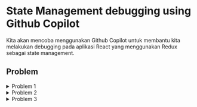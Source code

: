 # State Management debugging using Github Copilot

Kita akan mencoba menggunakan Github Copilot untuk membantu kita melakukan debugging pada aplikasi React yang menggunakan Redux sebagai state management.

## Problem

<details>
  <summary>Problem 1</summary>
  <b>Redux store tidak dipasang melalui Provider</b><br/>
  Pastikan aplikasi dibungkus dengan <code>Provider</code> dan <code>store</code> diteruskan dengan benar untuk menghindari error <em>store is not defined</em>.

  Contoh:
  ```javascript
    // Kurang tepat
    createRoot(document.getElementById('root')).render(
      <StrictMode>
        <App />
      </StrictMode>,
    )


    // Tepat
    createRoot(document.getElementById('root')).render(
      <StrictMode>
        <Provider store={store}>
          <App />
        </Provider>
      </StrictMode>,
    )
  ```
</details>

<details>
  <summary>Problem 2</summary>
  Problem: Pemanggilan action yang kurang tepat

  Solution: Pastikan action dipanggil dengan benar. Action harus dipanggil menggunakan `dispatch` dan juga action harus dipanggil dengan `()`. Jika action tidak dipanggil dengan `()`, maka action tidak akan dieksekusi.

  Contoh:

  ```javascript
  // Kurang tepat
  increment(); // Memanggil fungsi increment tanpa dispatch
  dispatch(increment); // Memanggil fungsi increment tanpa tanda kurung

  // Tepat
  dispatch(increment()); // Memanggil fungsi increment dengan dispatch dan tanda kurung
  ```
</details>


<details>
  <summary>Problem 3</summary>
  Problem: Penggunaan `useSelector` yang kurang tepat

  Solution: Pastikan `useSelector` dipanggil dengan benar. `useSelector` harus dipanggil dengan fungsi yang mengembalikan nilai state yang diinginkan.

  Contoh:

  ```javascript
  // Kurang tepat
  const count = useSelector(state => {
    state.count
  }); // Mengambil state.count dengan fungsi yang tidak mengembalikan nilai

  // Tepat
  const count = useSelector(state => state.count); // Mengambil state.count dengan mengembalikan nilai
  // atau
  const count = useSelector(state => {
    return state.count;
  }); // Mengambil state.count dengan mengembalikan nilai
  ```
</details>
  